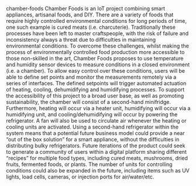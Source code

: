 chamber-foods
Chamber Foods is an IoT project combining smart appliances, artisanal foods, and DIY. There are a variety of foods that require highly controlled environmental conditions for long periods of time, one such example is cured meats (i.e. charcuterie). Traditionally these processes have been left to master craftspeople, with the risk of failure and inconsistency always a threat due to difficulties in maintaining environmental conditions. To overcome these challenges, whilst making the process of environmentally controlled food production more accessible to those non-skilled in the art, Chamber Foods proposes to use temperature and humidity sensor devices to measure conditions in a closed environment (i.e. a chamber). To allow easy control over these conditions, users will be able to define set points and monitor the measurements remotely via a series of interfaces. The defined setpoints will trigger automated actuation of heating, cooling, dehumidifying and humidifying processes. To support the accessibility of this project to a broad user base, as well as promoting sustainability, the chamber will consist of a second-hand minifridge. Furthermore, heating will occur via a heater unit, humidifying will occur via a humidifying unit, and cooling/dehumidifying will occur by powering the refrigerator. A fan will also be used to circulate air whenever the heating or cooling units are activated. Using a second-hand refrigerator within the system means that a potential future business model could provide a near “out of the box solution” for a smart appliance, without the difficulties in distributing bulky refrigerators. Future iterations of the product could seek to generate a community of users within a digital platform sharing different “recipes” for multiple food types, including cured meats, mushrooms, dried fruits, fermented foods, or plants. The number of units for controlling conditions could also be expanded in the future, including items such as UV lights, load cells, cameras, or injection ports for air/water/etc.

